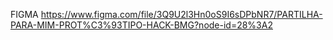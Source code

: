 FIGMA
https://www.figma.com/file/3Q9U2l3Hn0oS9I6sDPbNR7/PARTILHA-PARA-MIM-PROT%C3%93TIPO-HACK-BMG?node-id=28%3A2
